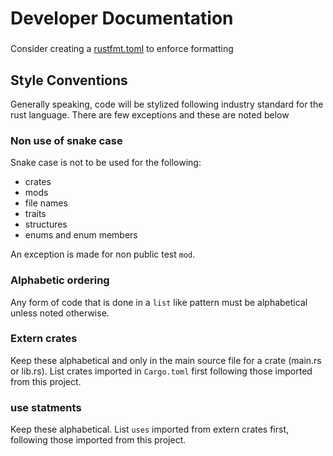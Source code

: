 # Developer Documentation

###
Consider creating a [rustfmt.toml](https://rust-lang.github.io/rustfmt/?version=master&search=) to enforce formatting

## Style Conventions

Generally speaking, code will be stylized following industry standard for the rust language.
There are few exceptions and these are noted below

### Non use of snake case
Snake case is not to be used for the following:
* crates
* mods
* file names
* traits
* structures
* enums and enum members

An exception is made for non public test `mod`.

### Alphabetic ordering
Any form of code that is done in a `list` like pattern must be alphabetical unless noted otherwise.

### Extern crates
Keep these alphabetical and only in the main source file for a crate (main.rs or lib.rs).  List crates
imported in `Cargo.toml` first following those imported from this project.

### use statments
Keep these alphabetical.  List `uses` imported from extern crates first, following those imported from this project.

